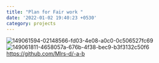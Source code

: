 ```yaml
---
title: "Plan for Fair work "
date: '2022-01-02 19:40:23 +0530'
category: projects
---
```

![149061594-02148566-fd03-4e08-a0c0-0c506527fc69](https://user-images.githubusercontent.com/69250097/151558036-1829a4d2-d9c7-4bca-bfe7-fb7525c92fb7.png)
![149061811-4658057a-676b-4f38-bec9-b3f3132c50f6](https://user-images.githubusercontent.com/69250097/151558046-2281b6a7-4abc-45e7-9fc4-bbef9d518ab1.png)
https://github.com/Mlrs-d/-a-b
